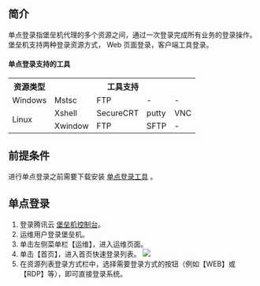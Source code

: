
## 简介
单点登录指堡垒机代理的多个资源之间，通过一次登录完成所有业务的登录操作。
堡垒机支持两种登录资源方式， Web 页面登录，客户端工具登录。


#### 单点登录支持的工具
<table>
   <tr>
      <th>资源类型</th>
      <th colspan="4">工具支持</th>
   </tr>
   <tr>
      <td>Windows</td>
      <td>Mstsc</td>
      <td>FTP</td>
      <td>-</td>
      <td>-</td>
   </tr>
   <tr>
      <td rowspan="2">Linux</td>
      <td>Xshell</td>
      <td>SecureCRT</td>
      <td>putty</td>
      <td>VNC</td>
   </tr>
   <tr>
      <td>Xwindow</td>
      <td>FTP</td>
      <td>SFTP</td>
      <td>-</td>
   </tr>
</table>


## 前提条件

进行单点登录之前需要下载安装 [单点登录工具](https://cloud.tencent.com/document/product/1025/32034) 。



## 单点登录
1. 登录腾讯云 [堡垒机控制台](https://console.cloud.tencent.com/cds/dasb)。
2. 运维用户登录堡垒机。
3. 单击左侧菜单栏【运维】，进入运维页面。
4. 单击【首页】，进入首页快速登录列表。
![](https://main.qcloudimg.com/raw/e7908f4cf4f4b0dfccbb85353145edbe.jpeg)
5. 在资源列表登录方式栏中，选择需要登录方式的按钮（例如【WEB】或【RDP】等），即可直接登录系统。





